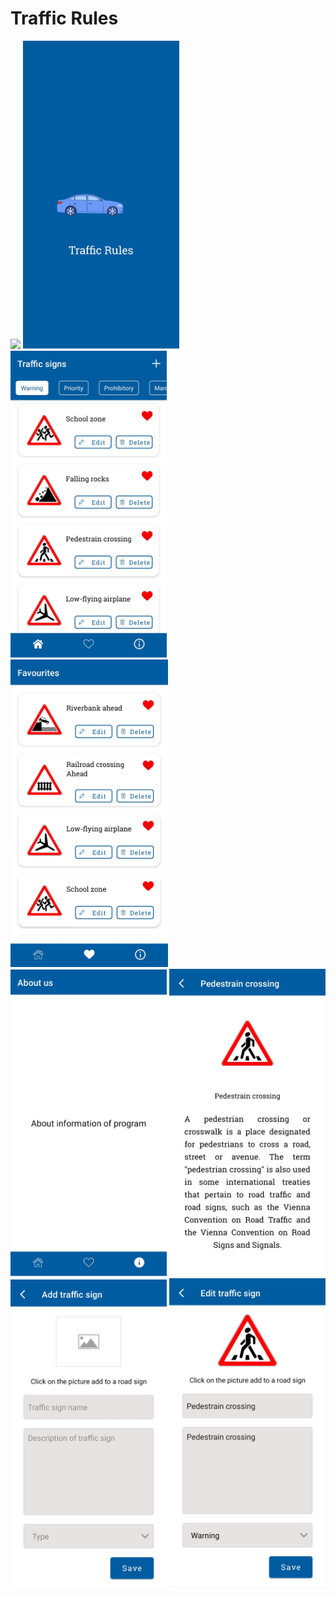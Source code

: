 # Traffic Rules

<img src="images/traffic.gif" width = "252"> <img src="images/image_1.jpg" width = "250"> <img src="images/image_2.jpg" width = "250">
<img src="images/image_3.jpg" width = "252"> <img src="images/image_4.jpg" width = "250"> <img src="images/image_5.jpg" width = "250">
<img src="images/image_6.jpg" width = "250"> <img src="images/image_7.jpg" width = "250">

